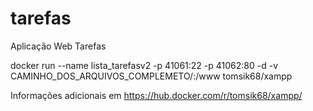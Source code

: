 # tarefas
 Aplicação Web Tarefas

docker run --name lista_tarefasv2 -p 41061:22 -p 41062:80 -d -v CAMINHO_DOS_ARQUIVOS_COMPLEMETO/:/www tomsik68/xampp

Informações adicionais em https://hub.docker.com/r/tomsik68/xampp/
